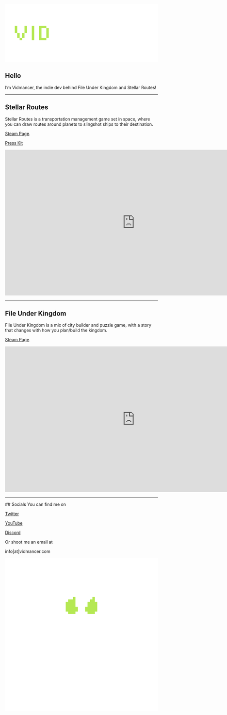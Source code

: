  <p align="center">
 <img src="assets/images/TextLogo3.png" alt="Image description">
 </p>

## Hello
I’m Vidmancer, the indie dev behind File Under Kingdom and Stellar Routes!
<hr>

## Stellar Routes
Stellar Routes is a transportation management game set in space, where you can draw routes around planets to slingshot ships to their destination.

[Steam Page](https://store.steampowered.com/app/3948490/Stellar_Routes/). 

[Press Kit](https://impress.games/press-kit/vidmancer/stellar-routes)

<p align="center">
<iframe width="853" height="480" src="https://www.youtube.com/embed/kLYNrF6ZSUA?si=i6XUDtOgFC3Yiivn" title="YouTube video player" frameborder="0" allow="accelerometer; autoplay; clipboard-write; encrypted-media; gyroscope; picture-in-picture" allowfullscreen></iframe>
</p>
<hr>

## File Under Kingdom
File Under Kingdom is a mix of city builder and puzzle game, with a story that changes with how you plan/build the kingdom. 

[Steam Page](https://store.steampowered.com/app/1851120/File_Under_Kingdom/). 

<p align="center">
<iframe width="853" height="480" src="https://www.youtube.com/embed/fAjBmZcs1X4" title="YouTube video player" frameborder="0" allow="accelerometer; autoplay; clipboard-write; encrypted-media; gyroscope; picture-in-picture" allowfullscreen></iframe>
</p>
    
<hr>
## Socials
You can find me on

[Twitter](https://twitter.com/vidmancer)

[YouTube](https://www.youtube.com/channel/UCL1xD-gBE7MswqJX0s-bFpg)

[Discord](https://discord.gg/eBnHH4SKw5)

Or shoot me an email at 

info[at]vidmancer.com

<p align="center">
 <img src="assets/images/Draft4.gif" alt="Image description">
 </p>
